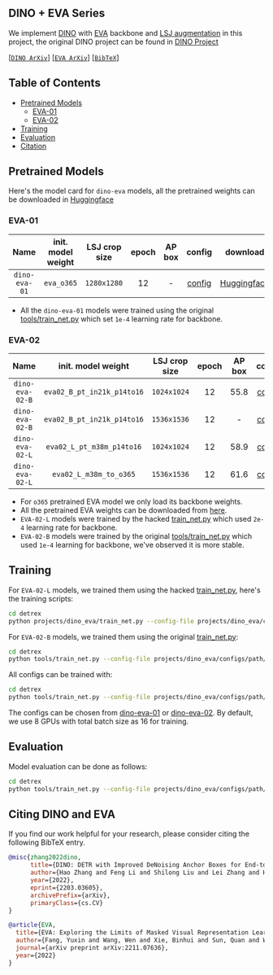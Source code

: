 ## DINO + EVA Series

We implement [DINO](https://arxiv.org/abs/2203.03605) with [EVA](https://github.com/baaivision/EVA) backbone and [LSJ augmentation](https://github.com/facebookresearch/detectron2/blob/main/projects/ViTDet/configs/common/coco_loader_lsj.py) in this project, the original DINO project can be found in [DINO Project](../dino/)

[[`DINO ArXiv`](https://arxiv.org/abs/2203.03605)] [[`EVA ArXiv`](https://arxiv.org/abs/2211.07636)] [[`BibTeX`](#citing-dino-and-eva)]


## Table of Contents
- [Pretrained Models](#pretrained-models)
  - [EVA-01](#eva-01)
  - [EVA-02](#eva-02)
- [Training](#training)
- [Evaluation](#evaluation)
- [Citation](#citing-dino-and-eva)

## Pretrained Models
Here's the model card for `dino-eva` models, all the pretrained weights can be downloaded in [Huggingface](https://huggingface.co/IDEA-CVR/detrex)

### EVA-01

<div align="center">

| Name | init. model weight | LSJ crop size | epoch | AP box | config | download |
|:---:|:---:|:---:|:---:|:---:|:---:|:---:|
| `dino-eva-01` | `eva_o365` | `1280x1280` | 12 | - | [config](./configs/dino-eva-01/dino_eva_01_1280_4scale_12ep.py) | [Huggingface]() |

</div>

- All the `dino-eva-01` models were trained using the original [tools/train_net.py](https://github.com/IDEA-Research/detrex/blob/main/tools/train_net.py) which set `1e-4` learning rate for backbone.

### EVA-02
<div align="center">

| Name | init. model weight | LSJ crop size | epoch | AP box | config | download |
|:---:|:---:|:---:|:---:|:---:|:---:|:---:|
| `dino-eva-02-B` | `eva02_B_pt_in21k_p14to16` | `1024x1024` | 12 | 55.8 | [config](./configs/dino-eva-02/dino_eva_02_vitdet_b_4attn_1024_lrd0p7_4scale_12ep.py) | [Huggingface](https://huggingface.co/IDEA-CVR/detrex/resolve/main/dino_eva_02_in21k_pretrain_vitdet_b_4attn_1024_lrd0p7_4scale_12ep.pth) |
| `dino-eva-02-B` | `eva02_B_pt_in21k_p14to16` | `1536x1536` | 12 | - | [config](./configs/dino-eva-02/dino_eva_02_vitdet_b_6attn_win32_1536_lrd0p7_4scale_12ep.py) | [Huggingface]() |
| `dino-eva-02-L` | `eva02_L_pt_m38m_p14to16` | `1024x1024` | 12 | 58.9 | [config](./configs/dino-eva-02/dino_eva_02_vitdet_l_4attn_1024_lrd0p8_4scale_12ep.py) | [Huggingface](https://huggingface.co/IDEA-CVR/detrex/resolve/main/dino_eva_02_m38m_pretrain_vitdet_l_4attn_1024_lrd0p8_4scale_12ep.pth) |
| `dino-eva-02-L` | `eva02_L_m38m_to_o365` | `1536x1536` | 12 | 61.6 | [config](./configs/dino-eva-02/dino_eva_02_vitdet_l_8attn_1536_lrd0p8_4scale_12ep.py) | [Huggingface](https://huggingface.co/IDEA-CVR/detrex/resolve/main/dino_eva_02_o365_backbone_finetune_vitdet_l_8attn_lsj_1536_4scale_12ep.pth) |

</div>

- For `o365` pretrained EVA model we only load its backbone weights.
- All the pretrained EVA weights can be downloaded from [here](https://github.com/baaivision/EVA).
- `EVA-02-L` models were trained by the hacked [train_net.py](./train_net.py) which used `2e-4` learning rate for backbone.
- `EVA-02-B` models were trained by the original [tools/train_net.py](https://github.com/IDEA-Research/detrex/blob/main/tools/train_net.py) which used `1e-4` learning for backbone, we've observed it is more stable.

## Training
For `EVA-02-L` models, we trained them using the hacked [train_net.py](./train_net.py), here's the training scripts:
```bash
cd detrex
python projects/dino_eva/train_net.py --config-file projects/dino_eva/configs/path/to/config.py --num-gpus 8
```

For `EVA-02-B` models, we trained them using the original [train_net.py](https://github.com/IDEA-Research/detrex/blob/main/tools/train_net.py):

```bash
cd detrex
python tools/train_net.py --config-file projects/dino_eva/configs/path/to/config.py train.init_checkpoint=/path/to/model_checkpoint
```

All configs can be trained with:
```bash
cd detrex
python tools/train_net.py --config-file projects/dino_eva/configs/path/to/config.py --num-gpus 8
```
The configs can be chosen from [dino-eva-01](./configs/dino-eva-01/) or [dino-eva-02](./configs/dino-eva-02/). By default, we use 8 GPUs with total batch size as 16 for training.

## Evaluation
Model evaluation can be done as follows:
```bash
cd detrex
python tools/train_net.py --config-file projects/dino_eva/configs/path/to/config.py --eval-only train.init_checkpoint=/path/to/model_checkpoint
```


## Citing DINO and EVA
If you find our work helpful for your research, please consider citing the following BibTeX entry.

```BibTex
@misc{zhang2022dino,
      title={DINO: DETR with Improved DeNoising Anchor Boxes for End-to-End Object Detection}, 
      author={Hao Zhang and Feng Li and Shilong Liu and Lei Zhang and Hang Su and Jun Zhu and Lionel M. Ni and Heung-Yeung Shum},
      year={2022},
      eprint={2203.03605},
      archivePrefix={arXiv},
      primaryClass={cs.CV}
}
```

```BibTex
@article{EVA,
  title={EVA: Exploring the Limits of Masked Visual Representation Learning at Scale},
  author={Fang, Yuxin and Wang, Wen and Xie, Binhui and Sun, Quan and Wu, Ledell and Wang, Xinggang and Huang, Tiejun and Wang, Xinlong and Cao, Yue},
  journal={arXiv preprint arXiv:2211.07636},
  year={2022}
}
```